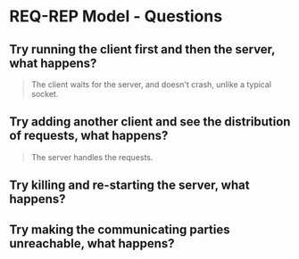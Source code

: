 # REQ-REP Model - Questions

## Try running the client first and then the server, what happens?

> The client waits for the server, and doesn't crash, unlike a typical socket.

## Try adding another client and see the distribution of requests, what happens?

> The server handles the requests.

## Try killing and re-starting the server, what happens?

> 

## Try making the communicating parties unreachable, what happens?

> 